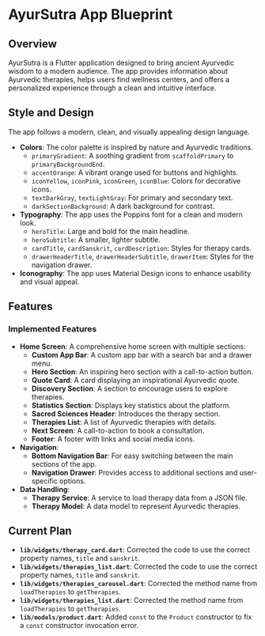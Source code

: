 # AyurSutra App Blueprint

## Overview

AyurSutra is a Flutter application designed to bring ancient Ayurvedic wisdom to a modern audience. The app provides information about Ayurvedic therapies, helps users find wellness centers, and offers a personalized experience through a clean and intuitive interface.

## Style and Design

The app follows a modern, clean, and visually appealing design language.

*   **Colors**: The color palette is inspired by nature and Ayurvedic traditions.
    *   `primaryGradient`: A soothing gradient from `scaffoldPrimary` to `primaryBackgroundEnd`.
    *   `accentOrange`: A vibrant orange used for buttons and highlights.
    *   `iconYellow`, `iconPink`, `iconGreen`, `iconBlue`: Colors for decorative icons.
    *   `textDarkGray`, `textLightGray`: For primary and secondary text.
    *   `darkSectionBackground`: A dark background for contrast.
*   **Typography**: The app uses the Poppins font for a clean and modern look.
    *   `heroTitle`: Large and bold for the main headline.
    *   `heroSubtitle`: A smaller, lighter subtitle.
    *   `cardTitle`, `cardSanskrit`, `cardDescription`: Styles for therapy cards.
    *   `drawerHeaderTitle`, `drawerHeaderSubtitle`, `drawerItem`: Styles for the navigation drawer.
*   **Iconography**: The app uses Material Design icons to enhance usability and visual appeal.

## Features

### Implemented Features

*   **Home Screen**: A comprehensive home screen with multiple sections:
    *   **Custom App Bar**: A custom app bar with a search bar and a drawer menu.
    *   **Hero Section**: An inspiring hero section with a call-to-action button.
    *   **Quote Card**: A card displaying an inspirational Ayurvedic quote.
    *   **Discovery Section**: A section to encourage users to explore therapies.
    *   **Statistics Section**: Displays key statistics about the platform.
    *   **Sacred Sciences Header**: Introduces the therapy section.
    *   **Therapies List**: A list of Ayurvedic therapies with details.
    *   **Next Screen**: A call-to-action to book a consultation.
    *   **Footer**: A footer with links and social media icons.
*   **Navigation**:
    *   **Bottom Navigation Bar**: For easy switching between the main sections of the app.
    *   **Navigation Drawer**: Provides access to additional sections and user-specific options.
*   **Data Handling**:
    *   **Therapy Service**: A service to load therapy data from a JSON file.
    *   **Therapy Model**: A data model to represent Ayurvedic therapies.

## Current Plan

*   **`lib/widgets/therapy_card.dart`**: Corrected the code to use the correct property names, `title` and `sanskrit`.
*   **`lib/widgets/therapies_list.dart`**: Corrected the code to use the correct property names, `title` and `sanskrit`.
*   **`lib/widgets/therapies_carousel.dart`**: Corrected the method name from `loadTherapies` to `getTherapies`.
*   **`lib/widgets/therapies_list.dart`**: Corrected the method name from `loadTherapies` to `getTherapies`.
*   **`lib/models/product.dart`**: Added `const` to the `Product` constructor to fix a `const` constructor invocation error.
